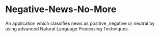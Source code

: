 # Negative-News-No-More
An application which classifies news as positive ,negative or neutral by using advanced Natural Language Processing Techniques.
